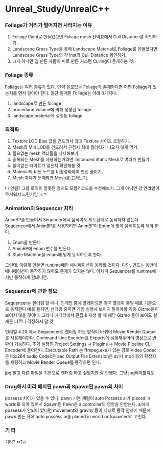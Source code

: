 # Unreal_Study/UnrealC++
 
### Foliage가 거리가 멀어지면 사라지는 이유

1. Foliage Paint로 만들었으면 Foliage mesh 선택창에서 Cull Distance를 확인하기.
2. Landscape Grass Type을 통해 Landscape Material로 Foliage를 만들었다면, Landscape Grass Type의 각 Inst의 Cull Distance 확인하기.
3. 그게 아니면 맵 만든 사람이 따로 만든 커스텀 Culling이 존재하는 것.

### Foliage 종류

Foliage는 여러 종류가 있다. 만약 쓸모없는 Foliage가 존재한다면 어떤 Foliage가 있는지를 먼저 알아야 한다.
일단 알게된 Foliage는 아래 3가지다.

1. landscape로 만든 foliage
2. procedural volume에 의해 생성된 foliage
3. landscape material에 설정된 foliage

### 최적화
1. Texture LOD Bias 값을 건드려서 최대 Texture 사이즈 조절하기.
2. Mesh의 Min LOD를 건드려서 근접시 최대 퀄리티가 나오지 않게 막기.
3. 필요없는 mesh 액터들을 삭제해보기.
4. 중복되는 Mesh를 사용하는거라면 Instanced Static Mesh로 여러개 만들기.
5. 쓸데없는 라이트가 많은지 확인해볼 것.
6. Material의 비싼 노드를 비활성화하여 연산 줄이기.
7. Mesh 자체가 문제라면 Mesh를 고쳐보기.

다 안됨? 그럼 로직이 잘못된 걸지도 모름? 코드를 수정해보기.
그게 아니면 걍 언리얼이 무거워서 느린거임 ㅅㄱ

### Animation의 Sequencer 처리

AnimBP를 만들어서 Sequncer에서 움직여도 의도된대로 동작하지 않는다.
Sequencer에서 AnimBP를 사용하려면 AnimBP이 Enum에 맞게 움직이도록 해야 한다.
1. Enum을 만든다
2. AnimBP에 enum 변수를 만든다
3. State Machine을 enum에 맞게 동작하도록 한다.

그런데, 이렇게 만들면 runtime때만 애니메이션이 동작할 것이다.
다만, 만드는 동안에 애니메이션이 동작하지 않아도 문제가 있지는 않다. 어차피 Sequencer를 runtime에서만 동작하게 할테니깐.

### Sequencer에 관한 정보

Sequencer는 렌더링 할 때나, 인게임 중에 플레이되면
결국 플레이 중일 때로 기준으로 동작한다
예를 들자면, 렌더링 중이면 게임 실행시 보이지 말아야할 각종 Gizmo들이 보이지 않을 것이다.
그러니 에디터에서 편집 & 재생 할 때 해당 Gizmo 들이 보여도 실제론 다르니 걱정하지 말 것

언리얼 4.2X 에서 Sequencer로 렌더링 하는 방식이 바뀌어 Movie Render Queue를 사용해야한다.
Command Line Encoder를 Exports에 설정해두어야 영상으로 변환이 가능하다.
추가 설정은 Project Settings -> Plugins -> Movie Pipeline CLI Encoder에 들어간다.
Executable Path 는 ffmpeg.exe가 있는 경로
Video Codec은 libx264
audio Codec은 aac
Output File Extension은 avi나 mp4 등의 확장자를 세팅하고 Movie Render Queue를 동작하면 된다.

jpg 말고 다른 파일을 기반으로 렌더링 하고 싶었지만 잘 안됐다.
그냥 jpg써야할지도.



### Drag해서 미리 배치된 pawn과 Spawn된 pawn의 차이

possess 차이가 있을 수 있다.
pawn 기본 세팅이 auto Possess ai가 placed in world로 되어 있어서 Spawn된 Pawn은 aicontroller의 영향을 안받는다.
ai에게 possess가 안되어 있다면 movement와 gravity 등이 제대로 동작 안하기 때문에
pawn 만든 뒤에 auto possess ai를 placed in world or Spawned로 고친다.

### 기 타

기타? ㅁ?ㄹ
